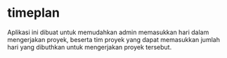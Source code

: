 # timeplan
Aplikasi ini dibuat untuk memudahkan admin memasukkan hari dalam mengerjakan proyek, beserta tim proyek yang dapat memasukkan jumlah hari yang dibuthkan untuk mengerjakan proyek tersebut.
